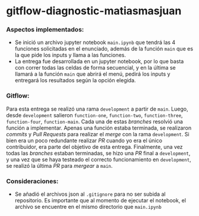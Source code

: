 # gitflow-diagnostic-matiasmasjuan

### Aspectos implementados:
* Se inició un archivo jupyter notebook ```main.ipynb``` que tendrá las 4 funciones solicitadas en el enunciado, además de la función ```main``` que es la que pide los inputs y llama a las funciones.
* La entrega fue desarrollada en un jupyter notebook, por lo que basta con correr todas las celdas de forma secuencial, y en la última se llamará a la función ```main``` que abrirá el menú, pedirá los inputs y entregará los resultados según la opción elegida.

### Gitflow:
Para esta entrega se realizó una rama ```development``` a partir de ```main```. Luego, desde ```development``` salieron ```function-one```, ```function-two```, ```function-three```, ```function-four```, ```function-main```. Cada una de estas *branches* resolvió una función a implementar. Apenas una función estaba terminada, se realizaron *commits* y *Pull Requests* para realizar el *merge* con la rama ```development```. Si bien era un poco redundante realizar *PR* cuando yo era el único contribuidor, era parte del objetivo de esta entrega. Finalmente, una vez todas las *branches* estaban terminadas, se hizo una *PR* final a ```development```, y una vez que se haya testeado el correcto funcionamiento en ```development```, se realizó la última *PR* para *mergear* a ```main```. 
### Consideraciones:
* Se añadió el archivos json al ```.gitignore``` para no ser subida al repositorio. Es importante que al momento de ejecutar el notebook, el archivo se encuentre en el mismo directorio que ```main.ipynb```